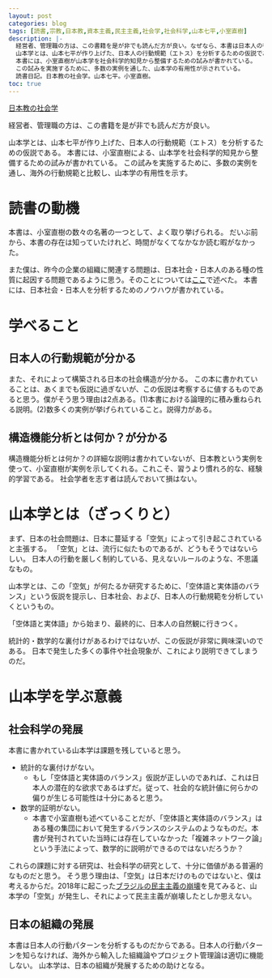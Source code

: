 ```yaml
---
layout: post
categories: blog
tags: [読書,宗教,日本教,資本主義,民主主義,社会学,社会科学,山本七平,小室直樹]
description: |-
  経営者、管理職の方は、この書籍を是が非でも読んだ方が良い。なぜなら、本書は日本人の行動パターンを分析するものだからである。日本人の行動パターンを知らなければ、海外から輸入した組織論やプロジェクト管理論は適切に機能しない。
  山本学とは、山本七平が作り上げた、日本人の行動規範（エトス）を分析するための仮説である。
  本書には、小室直樹が山本学を社会科学的知見から整備するための試みが書かれている。
  この試みを実施するために、多数の実例を通した、山本学の有用性が示されている。
  読書日記。日本教の社会学。山本七平。小室直樹。
toc: true
---
```


[日本教の社会学](https://www.amazon.co.jp/dp/B07BPQK3VQ/)

経営者、管理職の方は、この書籍を是が非でも読んだ方が良い。

山本学とは、山本七平が作り上げた、日本人の行動規範（エトス）を分析するための仮説である。
本書には、小室直樹による、山本学を社会科学的知見から整備するための試みが書かれている。
この試みを実施するために、多数の実例を通し、海外の行動規範と比較し、山本学の有用性を示す。

# 読書の動機

本書は、小室直樹の数々の名著の一つとして、よく取り挙げられる。
だいぶ前から、本書の存在は知っていたけれど、時間がなくてなかなか読む暇がなかった。

また僕は、昨今の企業の組織に関連する問題は、日本社会・日本人のある種の性質に起因する問題であるように思う。そのことについては[ここ](../21/盲目の社員の害悪.html)で述べた。
本書には、日本社会・日本人を分析するためのノウハウが書かれている。

# 学べること

## 日本人の行動規範が分かる

また、それによって構築される日本の社会構造が分かる。
この本に書かれていることは、あくまでも仮説に過ぎないが、この仮説は考察するに値するものであると思う。僕がそう思う理由は2点ある。(1)本書における論理的に積み重ねられる説明。(2)数多くの実例が挙げられていること。説得力がある。

## 構造機能分析とは何か？が分かる

構造機能分析とは何か？の詳細な説明は書かれていないが、日本教という実例を使って、小室直樹が実例を示してくれる。これこそ、習うより慣れろ的な、経験的学習である。
社会学者を志す者は読んでおいて損はない。

# 山本学とは（ざっくりと）

まず、日本の社会問題は、日本に蔓延する「空気」によって引き起こされていると主張する。
「空気」とは、流行に似たものであるが、どうもそうではないらしい。
日本人の行動を厳しく制約している、見えないルールのような、不思議なもの。

山本学とは、この「空気」が何たるか研究するために、「空体語と実体語のバランス」という仮説を提示し、日本社会、および、日本人の行動規範を分析していくというもの。

「空体語と実体語」から始まり、最終的に、日本人の自然観に行きつく。

統計的・数学的な裏付けがあるわけではないが、この仮説が非常に興味深いのである。
日本で発生した多くの事件や社会現象が、これにより説明できてしまうのだ。

# 山本学を学ぶ意義

## 社会科学の発展

本書に書かれている山本学は課題を残していると思う。

* 統計的な裏付けがない。
  * もし「空体語と実体語のバランス」仮説が正しいのであれば、これは日本人の潜在的な欲求であるはずだ。従って、社会的な統計値に何らかの偏りが生じる可能性は十分にあると思う。
* 数学的証明がない。
  * 本書で小室直樹も述べていることだが、「空体語と実体語のバランス」はある種の集団において発生するバランスのシステムのようなものだ。本書が発刊されていた当時には存在していなかった「複雑ネットワーク論」という手法によって、数学的に説明ができるのではないだろうか？

これらの課題に対する研究は、社会科学の研究として、十分に価値がある普遍的なものだと思う。
そう思う理由は、「空気」は日本だけのものではないと、僕は考えるからだ。2018年に起こった[ブラジルの民主主義の崩壊](https://eiga.com/movie/91533/)を見てみると、山本学の「空気」が発生し、それによって民主主義が崩壊したとしか思えない。

## 日本の組織の発展

本書は日本人の行動パターンを分析するものだからである。日本人の行動パターンを知らなければ、海外から輸入した組織論やプロジェクト管理論は適切に機能しない。
山本学は、日本の組織が発展するための助けとなる。
